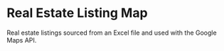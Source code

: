 # Real Estate Listing Map
Real estate listings sourced from an Excel file and used with the Google Maps API.
